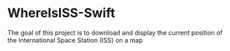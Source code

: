 # WhereIsISS-Swift
 The goal of this project is to download and display the current position of the International Space Station (ISS) on a map
